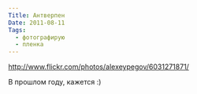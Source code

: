 ```yaml
---
Title: Антверпен
Date: 2011-08-11
Tags:
  - фотографирую
  - пленка
---
```


http://www.flickr.com/photos/alexeypegov/6031271871/

В прошлом году, кажется :)